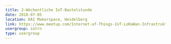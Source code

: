 ```yaml
---
title: 2-Wöchentliche IoT-Bastelstunde
date: 2018-07-05
location: DAI Makerspace, Heidelberg
link: https://www.meetup.com/Internet-of-Things-IoT-LoRaWan-Infrastruktur-4-RheinNeckar/events/wgskdpyxkbhb/
usergroup: iotrn
type: usergroup
---
```

